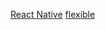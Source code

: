 [React Native](http://reactnative.cn/docs/0.47/getting-started.html#content)
[flexible](https://github.com/amfe/lib-flexible/blob/2.0/README.md)